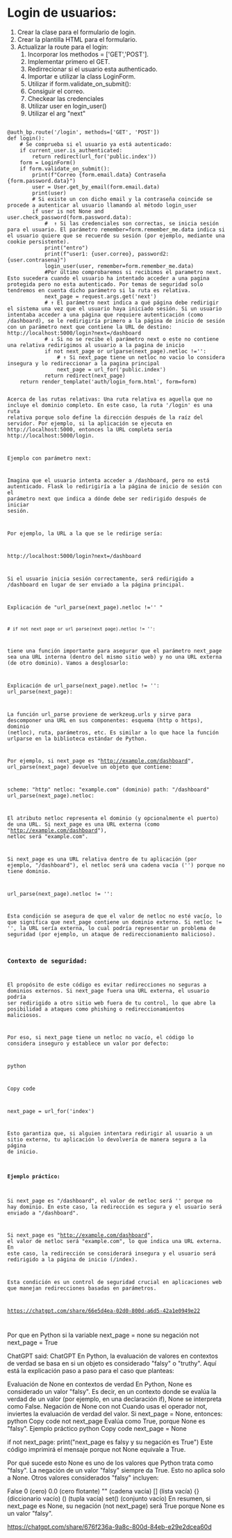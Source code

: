 # Login de usuarios:

1. Crear la clase para el formulario de login.
2. Crear la plantilla HTML para el formulario.
3. Actualizar la route para el login:
    1. Incorporar los methodos = ['GET','POST'].
    2. Implementar primero el GET.
    2. Redirrecionar si el usuario esta authenticado.
    3. Importar e utilizar la class LoginForm.
    4. Utilizar if form.validate_on_submit():
    5. Consiguir el correo. 
    6. Checkear las credenciales
    6. Utilizar user en login_user()
    7. Utilizar el arg "next"


<code>
@auth_bp.route('/login', methods=['GET', 'POST'])
def login(): 
    # Se comprueba si el usuario ya está autenticado:
    if current_user.is_authenticated:
        return redirect(url_for('public.index'))
    form = LoginForm()
    if form.validate_on_submit():
        print(f"Correo {form.email.data} Contraseña {form.password.data}")
        user = User.get_by_email(form.email.data)
        print(user)
        # Si existe un con dicho email y la contraseña coincide se procede a autenticar al usuario llamando al método login_user
        if user is not None and user.check_password(form.password.data):
            #  ↑ Si las credenciales son correctas, se inicia sesión para el usuario. El parámetro remember=form.remember_me.data indica si el usuario quiere que se recuerde su sesión (por ejemplo, mediante una cookie persistente).
            print("entro")
            print(f"user1: {user.correo}, password2: {user.contrasena}")
            login_user(user, remember=form.remember_me.data)
            #Por último comprobaremos si recibimos el parametro next. Esto sucedera cuando el usuario ha intentado acceder a una pagina protegida pero no esta autenticado. Por temas de seguridad solo tendremos en cuenta dicho parámetro si la ruta es relativa. 
            next_page = request.args.get('next')
            # ↑ El parámetro next indica a qué página debe redirigir el sistema una vez que el usuario haya iniciado sesión. Si un usuario intentaba acceder a una página que requiere autenticación (como /dashboard), se le redirigiría primero a la página de inicio de sesión con un parámetro next que contiene la URL de destino: http://localhost:5000/login?next=/dashboard
            # ↓ Si no se recibe el parámetro next o este no contiene una relativa redirigimos al usuario a la pagina de inicio 
            if not next_page or urlparse(next_page).netloc !='':
                # ↑ Si next_page tiene un netloc no vacio lo considera insegura y lo redireccionar a la pagina principal
                next_page = url_for('public.index')
            return redirect(next_page)
    return render_template('auth/login_form.html', form=form)

Acerca de las rutas relativas:
Una ruta relativa es aquella que no incluye el dominio completo. En este caso, la ruta '/login' es una ruta relativa porque solo define la dirección después de la raíz del servidor. Por ejemplo, si la aplicación se ejecuta en http://localhost:5000, entonces la URL completa sería http://localhost:5000/login.

Ejemplo con parámetro next:

Imagina que el usuario intenta acceder a /dashboard, pero no está autenticado. Flask lo redirigiría a la página de inicio de sesión con el parámetro next que indica a dónde debe ser redirigido después de iniciar sesión.

Por ejemplo, la URL a la que se le redirige sería:

http://localhost:5000/login?next=/dashboard

Si el usuario inicia sesión correctamente, será redirigido a /dashboard en lugar de ser enviado a la página principal.


Explicación de "url_parse(next_page).netloc !='' "


    # if not next_page or url_parse(next_page).netloc != '':

tiene una función importante para asegurar que el parámetro next_page sea una URL interna (dentro del mismo sitio web) y no una URL externa (de otro dominio). Vamos a desglosarlo:

Explicación de url_parse(next_page).netloc != '':
url_parse(next_page):

La función url_parse proviene de werkzeug.urls y sirve para descomponer una URL en sus componentes: esquema (http o https), dominio (netloc), ruta, parámetros, etc. Es similar a lo que hace la función urlparse en la biblioteca estándar de Python.

Por ejemplo, si next_page es "http://example.com/dashboard", url_parse(next_page) devuelve un objeto que contiene:

scheme: "http"
netloc: "example.com" (dominio)
path: "/dashboard"
url_parse(next_page).netloc:

El atributo netloc representa el dominio (y opcionalmente el puerto) de una URL. Si next_page es una URL externa (como "http://example.com/dashboard"), netloc será "example.com".

Si next_page es una URL relativa dentro de tu aplicación (por ejemplo, "/dashboard"), el netloc será una cadena vacía ('') porque no tiene dominio.

url_parse(next_page).netloc != '':

Esta condición se asegura de que el valor de netloc no esté vacío, lo que significa que next_page contiene un dominio externo. Si netloc != '', la URL sería externa, lo cual podría representar un problema de seguridad (por ejemplo, un ataque de redireccionamiento malicioso).

### Contexto de seguridad:

El propósito de este código es evitar redirecciones no seguras a dominios externos. Si next_page fuera una URL externa, el usuario podría ser redirigido a otro sitio web fuera de tu control, lo que abre la posibilidad a ataques como phishing o redireccionamientos maliciosos.

Por eso, si next_page tiene un netloc no vacío, el código lo considera inseguro y establece un valor por defecto:

python

Copy code

next_page = url_for('index')

Esto garantiza que, si alguien intentara redirigir al usuario a un sitio externo, tu aplicación lo devolvería de manera segura a la página de inicio.

#### Ejemplo práctico:

Si next_page es "/dashboard", el valor de netloc será '' porque no hay dominio. En este caso, la redirección es segura y el usuario será enviado a "/dashboard".

Si next_page es "http://example.com/dashboard", el valor de netloc será "example.com", lo que indica una URL externa. En este caso, la redirección se considerará insegura y el usuario será redirigido a la página de inicio (/index).

Esta condición es un control de seguridad crucial en aplicaciones web que manejan redirecciones basadas en parámetros.

https://chatgpt.com/share/66e5d4ea-02d0-800d-a6d5-42a1e0949e22

</code>

Por que en Python si la variable next_page = none su negación not next_page = True

ChatGPT said:
ChatGPT
En Python, la evaluación de valores en contextos de verdad se basa en si un objeto es considerado "falsy" o "truthy". Aquí está la explicación paso a paso para el caso que planteas:

Evaluación de None en contextos de verdad
En Python, None es considerado un valor "falsy". Es decir, en un contexto donde se evalúa la verdad de un valor (por ejemplo, en una declaración if), None se interpreta como False.
Negación de None con not
Cuando usas el operador not, inviertes la evaluación de verdad del valor.
Si next_page = None, entonces:
python
Copy code
not next_page
Evalúa como True, porque None es "falsy".
Ejemplo práctico
python
Copy code
next_page = None

if not next_page:
    print("next_page es falsy y su negación es True")
Este código imprimirá el mensaje porque not None equivale a True.

Por qué sucede esto
None es uno de los valores que Python trata como "falsy".
La negación de un valor "falsy" siempre da True.
Esto no aplica solo a None. Otros valores considerados "falsy" incluyen:

False
0 (cero)
0.0 (cero flotante)
"" (cadena vacía)
[] (lista vacía)
{} (diccionario vacío)
() (tupla vacía)
set() (conjunto vacío)
En resumen, si next_page es None, su negación (not next_page) será True porque None es un valor "falsy".

https://chatgpt.com/share/676f236a-9a8c-800d-84eb-e29e2dcea60d